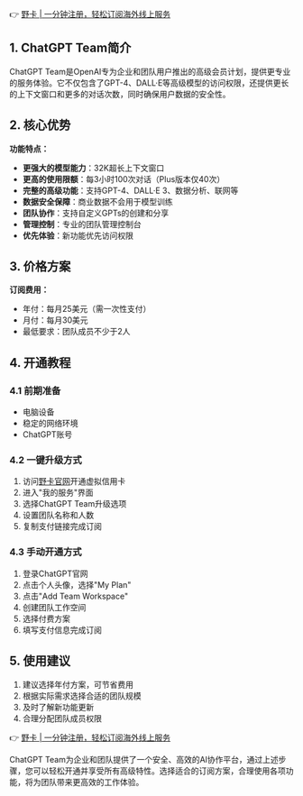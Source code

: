 👉 [野卡 | 一分钟注册，轻松订阅海外线上服务](https://bit.ly/bewildcard)

## 1. ChatGPT Team简介

ChatGPT Team是OpenAI专为企业和团队用户推出的高级会员计划，提供更专业的服务体验。它不仅包含了GPT-4、DALL·E等高级模型的访问权限，还提供更长的上下文窗口和更多的对话次数，同时确保用户数据的安全性。

## 2. 核心优势

**功能特点：**

- **更强大的模型能力**：32K超长上下文窗口
- **更高的使用限额**：每3小时100次对话（Plus版本仅40次）
- **完整的高级功能**：支持GPT-4、DALL·E 3、数据分析、联网等
- **数据安全保障**：商业数据不会用于模型训练
- **团队协作**：支持自定义GPTs的创建和分享
- **管理控制**：专业的团队管理控制台
- **优先体验**：新功能优先访问权限

## 3. 价格方案

**订阅费用：**
- 年付：每月25美元（需一次性支付）
- 月付：每月30美元
- 最低要求：团队成员不少于2人

## 4. 开通教程

### 4.1 前期准备
- 电脑设备
- 稳定的网络环境
- ChatGPT账号

### 4.2 一键升级方式

1. 访问[野卡官网](https://bit.ly/bewildcard)开通虚拟信用卡
2. 进入"我的服务"界面
3. 选择ChatGPT Team升级选项
4. 设置团队名称和人数
5. 复制支付链接完成订阅

### 4.3 手动开通方式

1. 登录ChatGPT官网
2. 点击个人头像，选择"My Plan"
3. 点击"Add Team Workspace"
4. 创建团队工作空间
5. 选择付费方案
6. 填写支付信息完成订阅

## 5. 使用建议

1. 建议选择年付方案，可节省费用
2. 根据实际需求选择合适的团队规模
3. 及时了解新功能更新
4. 合理分配团队成员权限

👉 [野卡 | 一分钟注册，轻松订阅海外线上服务](https://bit.ly/bewildcard)

ChatGPT Team为企业和团队提供了一个安全、高效的AI协作平台，通过上述步骤，您可以轻松开通并享受所有高级特性。选择适合的订阅方案，合理使用各项功能，将为团队带来更高效的工作体验。